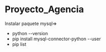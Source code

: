 # Proyecto_Agencia
Instalar paquete mysql=>
 - python --version
 - pip install mysql-connector-python --user
 - pip list
